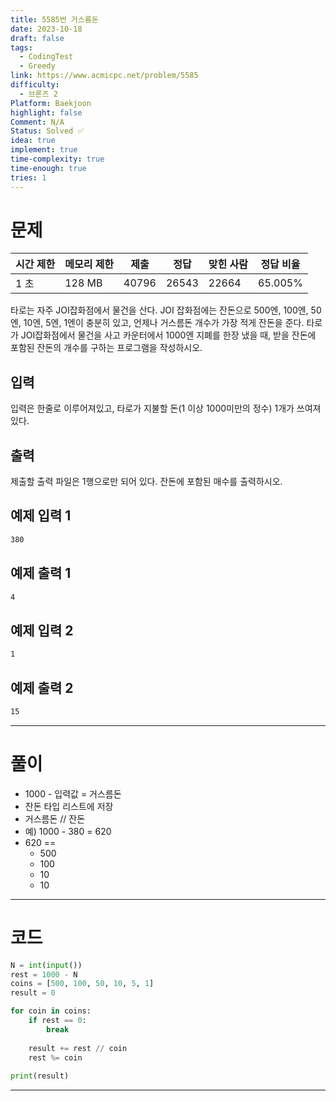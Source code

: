 ```yaml
---
title: 5585번 거스름돈
date: 2023-10-18
draft: false
tags:
  - CodingTest
  - Greedy
link: https://www.acmicpc.net/problem/5585
difficulty:
  - 브론즈 2
Platform: Baekjoon
highlight: false
Comment: N/A
Status: Solved ✅
idea: true
implement: true
time-complexity: true
time-enough: true
tries: 1
---
```

# 문제

|시간 제한|메모리 제한|제출|정답|맞힌 사람|정답 비율|
|---|---|---|---|---|---|
|1 초|128 MB|40796|26543|22664|65.005%|

타로는 자주 JOI잡화점에서 물건을 산다. JOI 잡화점에는 잔돈으로 500엔, 100엔, 50엔, 10엔, 5엔, 1엔이 충분히 있고, 언제나 거스름돈 개수가 가장 적게 잔돈을 준다. 타로가 JOI잡화점에서 물건을 사고 카운터에서 1000엔 지폐를 한장 냈을 때, 받을 잔돈에 포함된 잔돈의 개수를 구하는 프로그램을 작성하시오.

## 입력

입력은 한줄로 이루어져있고, 타로가 지불할 돈(1 이상 1000미만의 정수) 1개가 쓰여져있다.

## 출력

제출할 출력 파일은 1행으로만 되어 있다. 잔돈에 포함된 매수를 출력하시오.

## 예제 입력 1 

```sh
380
```

## 예제 출력 1 

```sh
4
```

## 예제 입력 2 

```sh
1
```

## 예제 출력 2 

```sh
15
```
___

# 풀이

- 1000 - 입력값 = 거스름돈
- 잔돈 타입 리스트에 저장
- 거스름돈 // 잔돈
- 예) 1000 - 380 = 620
- 620 ==
	- 500
	- 100
	- 10
	- 10


____
# 코드

```python
N = int(input())
rest = 1000 - N
coins = [500, 100, 50, 10, 5, 1]
result = 0

for coin in coins:
    if rest == 0:
        break
    
    result += rest // coin
    rest %= coin
    
print(result)
```




___
